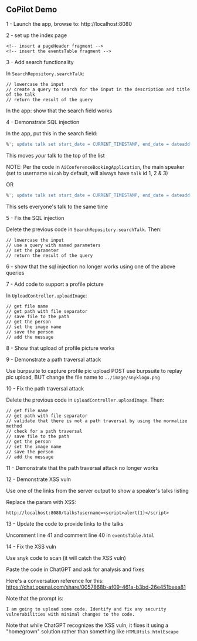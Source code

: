 ## CoPilot Demo

1 - Launch the app, browse to: http://localhost:8080

2 - set up the index page

```
<!-- insert a pageHeader fragment -->
<!-- insert the eventsTable fragment -->
```

3 - Add search functionality

In `SearchRepository.searchTalk`:

```
// lowercase the input
// create a query to search for the input in the description and title of the talk
// return the result of the query
```

In the app: show that the search field works

4 - Demonstrate SQL injection

In the app, put this in the search field:

```sql
%'; update talk set start_date = CURRENT_TIMESTAMP, end_date = dateadd(hour,1,CURRENT_TIMESTAMP) where id = 1; --
```

This moves _your_ talk to the top of the list

NOTE: Per the code in `AiConferenceBookingApplication`, the main speaker 
(set to username `micah` by default, will always have `talk` id 1, 2 & 3)

OR

```sql
%'; update talk set start_date = CURRENT_TIMESTAMP, end_date = dateadd(hour,1,CURRENT_TIMESTAMP) --
```

This sets everyone's talk to the same time

5 - Fix the SQL injection

Delete the previous code in `SearchRepository.searchTalk`. Then:

```
// lowercase the input
// use a query with named parameters
// set the parameter
// return the result of the query
```

6 - show that the sql injection no longer works using one of the above queries

7 - Add code to support a profile picture

In `UploadController.uploadImage`:

```
// get file name
// get path with file separator
// save file to the path
// get the person
// set the image name
// save the person
// add the message
```

8 - Show that upload of profile picture works

9 - Demonstrate a path traversal attack

Use burpsuite to capture profile pic upload POST
use burpsuite to replay pic upload, BUT change the file name to `../image/snyklogo.png`

10 - Fix the path traversal attack

Delete the previous code in `UploadController.uploadImage`. Then:

```
// get file name
// get path with file separator
// validate that there is not a path traversal by using the normalize method
// check for a path traversal
// save file to the path
// get the person
// set the image name
// save the person
// add the message
```

11 - Demonstrate that the path traversal attack no longer works

12 - Demonstrate XSS vuln

Use one of the links from the server output to show a speaker's talks listing

Replace the param with XSS:

```
http://localhost:8080/talks?username=<script>alert(1)</script>
```

13 - Update the code to provide links to the talks

Uncomment line 41 and comment line 40 in `eventsTable.html`

14 - Fix the XSS vuln

Use snyk code to scan (it will catch the XSS vuln)

Paste the code in ChatGPT and ask for analysis and fixes

Here's a conversation reference for this: https://chat.openai.com/share/0057868b-af09-461a-b3bd-26e451beea81

Note that the prompt is: 

```
I am going to upload some code. Identify and fix any security vulnerabilities with minimal changes to the code.
```

Note that while ChatGPT recognizes the XSS vuln, it fixes it using a "homegrown" solution rather than something like
`HTMLUtils.htmlEscape`


